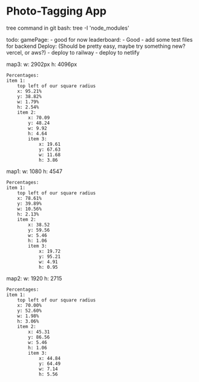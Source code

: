 # Photo-Tagging App

tree command in git bash:
tree -I 'node_modules'

todo:
    gamePage:
        - good for now
    leaderboard:
        - Good
        - add some test files for backend
    Deploy: (Should be pretty easy, maybe try something new? vercel, or aws?)
        - deploy to railway
        - deploy to netlify

map3:
    w: 2902px
    h: 4096px

    Percentages:
    item 1:
        top left of our square radius 
        x: 95.21%
        y: 38.82%
        w: 1.79%
        h: 2.54%
        item 2: 
            x: 70.09
            y: 48.24
            w: 9.92
            h: 4.64
            item 3: 
                x: 19.61    
                y: 67.63    
                w: 11.68    
                h: 3.86

map1:
    w: 1080
    h: 4547

    Percentages:
    item 1:
        top left of our square radius 
        x: 78.61%
        y: 39.89%
        w: 10.56%
        h: 2.13%
        item 2: 
            x: 38.52
            y: 59.56
            w: 5.46
            h: 1.06
            item 3: 
                x: 19.72    
                y: 95.21    
                w: 4.91    
                h: 0.95

map2:
    w: 1920
    h: 2715

    Percentages:
    item 1:
        top left of our square radius 
        x: 70.00%
        y: 52.60%
        w: 1.98%
        h: 3.06%
        item 2: 
            x: 45.31
            y: 86.56
            w: 5.46
            h: 1.06
            item 3: 
                x: 44.84   
                y: 64.49   
                w: 7.14   
                h: 5.56